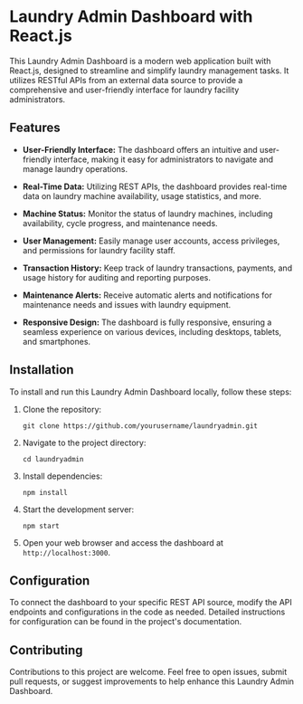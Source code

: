 # Laundry Admin Dashboard with React.js

This Laundry Admin Dashboard is a modern web application built with React.js, designed to streamline and simplify laundry management tasks. It utilizes RESTful APIs from an external data source to provide a comprehensive and user-friendly interface for laundry facility administrators.

## Features

- **User-Friendly Interface:** The dashboard offers an intuitive and user-friendly interface, making it easy for administrators to navigate and manage laundry operations.

- **Real-Time Data:** Utilizing REST APIs, the dashboard provides real-time data on laundry machine availability, usage statistics, and more.

- **Machine Status:** Monitor the status of laundry machines, including availability, cycle progress, and maintenance needs.

- **User Management:** Easily manage user accounts, access privileges, and permissions for laundry facility staff.

- **Transaction History:** Keep track of laundry transactions, payments, and usage history for auditing and reporting purposes.

- **Maintenance Alerts:** Receive automatic alerts and notifications for maintenance needs and issues with laundry equipment.

- **Responsive Design:** The dashboard is fully responsive, ensuring a seamless experience on various devices, including desktops, tablets, and smartphones.

## Installation

To install and run this Laundry Admin Dashboard locally, follow these steps:

1. Clone the repository:

   ```
   git clone https://github.com/yourusername/laundryadmin.git
   ```

2. Navigate to the project directory:

   ```
   cd laundryadmin
   ```

3. Install dependencies:

   ```
   npm install
   ```

4. Start the development server:

   ```
   npm start
   ```

5. Open your web browser and access the dashboard at `http://localhost:3000`.

## Configuration

To connect the dashboard to your specific REST API source, modify the API endpoints and configurations in the code as needed. Detailed instructions for configuration can be found in the project's documentation.

## Contributing

Contributions to this project are welcome. Feel free to open issues, submit pull requests, or suggest improvements to help enhance this Laundry Admin Dashboard.
